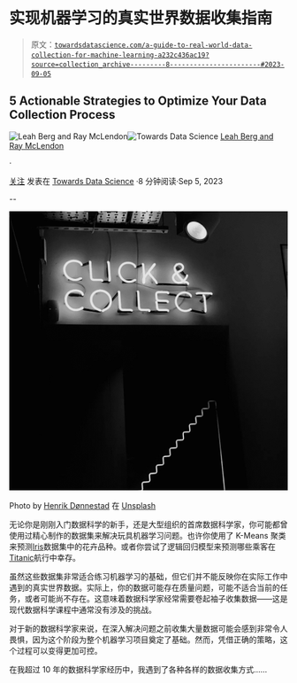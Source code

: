 # 实现机器学习的真实世界数据收集指南

> 原文：[`towardsdatascience.com/a-guide-to-real-world-data-collection-for-machine-learning-a232c436ac19?source=collection_archive---------8-----------------------#2023-09-05`](https://towardsdatascience.com/a-guide-to-real-world-data-collection-for-machine-learning-a232c436ac19?source=collection_archive---------8-----------------------#2023-09-05)

## 5 Actionable Strategies to Optimize Your Data Collection Process

[](https://medium.com/@DataScienceRebalanced?source=post_page-----a232c436ac19--------------------------------)![Leah Berg and Ray McLendon](https://medium.com/@DataScienceRebalanced?source=post_page-----a232c436ac19--------------------------------)[](https://towardsdatascience.com/?source=post_page-----a232c436ac19--------------------------------)![Towards Data Science](https://towardsdatascience.com/?source=post_page-----a232c436ac19--------------------------------) [Leah Berg and Ray McLendon](https://medium.com/@DataScienceRebalanced?source=post_page-----a232c436ac19--------------------------------)

·

[关注](https://medium.com/m/signin?actionUrl=https%3A%2F%2Fmedium.com%2F_%2Fsubscribe%2Fuser%2F52338acfb4b9&operation=register&redirect=https%3A%2F%2Ftowardsdatascience.com%2Fa-guide-to-real-world-data-collection-for-machine-learning-a232c436ac19&user=Leah+Berg+and+Ray+McLendon&userId=52338acfb4b9&source=post_page-52338acfb4b9----a232c436ac19---------------------post_header-----------) 发表在 [Towards Data Science](https://towardsdatascience.com/?source=post_page-----a232c436ac19--------------------------------) ·8 分钟阅读·Sep 5, 2023[](https://medium.com/m/signin?actionUrl=https%3A%2F%2Fmedium.com%2F_%2Fvote%2Ftowards-data-science%2Fa232c436ac19&operation=register&redirect=https%3A%2F%2Ftowardsdatascience.com%2Fa-guide-to-real-world-data-collection-for-machine-learning-a232c436ac19&user=Leah+Berg+and+Ray+McLendon&userId=52338acfb4b9&source=-----a232c436ac19---------------------clap_footer-----------)

--

[](https://medium.com/m/signin?actionUrl=https%3A%2F%2Fmedium.com%2F_%2Fbookmark%2Fp%2Fa232c436ac19&operation=register&redirect=https%3A%2F%2Ftowardsdatascience.com%2Fa-guide-to-real-world-data-collection-for-machine-learning-a232c436ac19&source=-----a232c436ac19---------------------bookmark_footer-----------)![](img/c8190cbcd11452de2e504422873c957d.png)

Photo by [Henrik Dønnestad](https://unsplash.com/@spaceboy?utm_source=medium&utm_medium=referral) 在 [Unsplash](https://unsplash.com/?utm_source=medium&utm_medium=referral)

无论你是刚刚入门数据科学的新手，还是大型组织的首席数据科学家，你可能都曾使用过精心制作的数据集来解决玩具机器学习问题。也许你使用了 K-Means 聚类来预测[Iris](https://en.wikipedia.org/wiki/Iris_flower_data_set)数据集中的花卉品种。或者你尝试了逻辑回归模型来预测哪些乘客在[Titanic](https://www.kaggle.com/competitions/titanic)航行中幸存。

虽然这些数据集非常适合练习机器学习的基础，但它们并不能反映你在实际工作中遇到的真实世界数据。实际上，你的数据可能存在质量问题，可能不适合当前的任务，或者可能尚不存在。这意味着数据科学家经常需要卷起袖子收集数据——这是现代数据科学课程中通常没有涉及的挑战。

对于新的数据科学家来说，在深入解决问题之前收集大量数据可能会感到非常令人畏惧，因为这个阶段为整个机器学习项目奠定了基础。然而，凭借正确的策略，这个过程可以变得更加可控。

在我超过 10 年的数据科学家经历中，我遇到了各种各样的数据收集方式……
